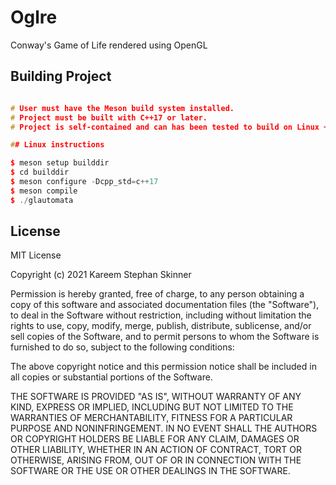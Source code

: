 # Oglre

Conway's Game of Life rendered using OpenGL

## Building Project

```cpp

# User must have the Meson build system installed.
# Project must be built with C++17 or later.
# Project is self-contained and can has been tested to build on Linux + Windows

## Linux instructions

$ meson setup builddir
$ cd builddir
$ meson configure -Dcpp_std=c++17
$ meson compile
$ ./glautomata

```

## License

MIT License

Copyright (c) 2021 Kareem Stephan Skinner

Permission is hereby granted, free of charge, to any person obtaining a copy
of this software and associated documentation files (the "Software"), to deal
in the Software without restriction, including without limitation the rights
to use, copy, modify, merge, publish, distribute, sublicense, and/or sell
copies of the Software, and to permit persons to whom the Software is
furnished to do so, subject to the following conditions:

The above copyright notice and this permission notice shall be included in all
copies or substantial portions of the Software.

THE SOFTWARE IS PROVIDED "AS IS", WITHOUT WARRANTY OF ANY KIND, EXPRESS OR
IMPLIED, INCLUDING BUT NOT LIMITED TO THE WARRANTIES OF MERCHANTABILITY,
FITNESS FOR A PARTICULAR PURPOSE AND NONINFRINGEMENT. IN NO EVENT SHALL THE
AUTHORS OR COPYRIGHT HOLDERS BE LIABLE FOR ANY CLAIM, DAMAGES OR OTHER
LIABILITY, WHETHER IN AN ACTION OF CONTRACT, TORT OR OTHERWISE, ARISING FROM,
OUT OF OR IN CONNECTION WITH THE SOFTWARE OR THE USE OR OTHER DEALINGS IN THE
SOFTWARE.

